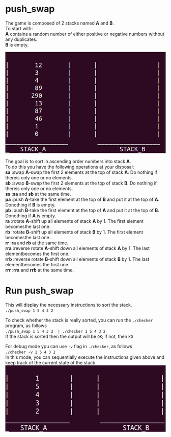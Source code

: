 # push_swap

The game is composed of 2 stacks named **A** and **B**.  
To start with:  
  **A** contains a random number of either positive or negative numbers without any duplicates.  
  **B** is empty.  
  
  ![Image alt](https://github.com/arptra/push_swap/blob/master/pic/ps_0.png)

The goal is to sort in ascending order numbers into stack **A**.  
To do this you have the following operations at your disposal:  
**sa** :swap **A**-swap the first 2 elements at the top of stack **A**. Do nothing if thereis only one or no elements.  
**sb** :swap **B**-swap the first 2 elements at the top of stack **B**. Do nothing if thereis only one or no elements.  
**ss** :**sa** and **sb** at the same time.  
**pa** :push **A**-take the first element at the top of **B** and put it at the top of **A**. Donothing if **B** is empty.  
**pb** :push **B**-take the first element at the top of **A** and put it at the top of **B**. Donothing if **A** is empty.  
**ra** :rotate **A**-shift up all elements of stack **A** by 1. The first element becomesthe last one.  
**rb** :rotate **B**-shift up all elements of stack **B** by 1. The first element becomesthe last one.  
**rr** :**ra** and **rb** at the same time.  
**rra** :reverse rotate **A**-shift down all elements of stack **A** by 1. The last elementbecomes the first one.  
**rrb** :reverse rotate **B**-shift down all elements of stack **B** by 1. The last elementbecomes the first one.  
**rrr** :**rra** and **rrb** at the same time.  

# Run push_swap  
  
This will display the necessary instructions to sort the stack.  
`./push_swap 1 5 4 3 2 `  

To check whether the stack is really sorted, you can run the `./checker` program, as follows  
`./push_swap 1 5 4 3 2  | ./checker 1 5 4 3 2`  
If the stack is sorted then the output will be `OK`; if not, then `KO`  
  
For debug mode ypu can use `-v` flag in `./checker`, as follows  
`./checker -v 1 5 4 3 2`  
In this mode, you can sequentially execute the instructions given above and keep track of the current state of the stack  
![Alt Text](https://github.com/arptra/push_swap/blob/master/pic/stack_sort.gif)  
